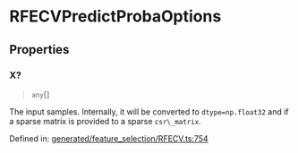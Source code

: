 # RFECVPredictProbaOptions

## Properties

### X?

> `any`[]

The input samples. Internally, it will be converted to `dtype=np.float32` and if a sparse matrix is provided to a sparse `csr\_matrix`.

Defined in:  [generated/feature\_selection/RFECV.ts:754](https://github.com/transitive-bullshit/scikit-learn-ts/blob/b59c1ff/packages/sklearn/src/generated/feature_selection/RFECV.ts#L754)
